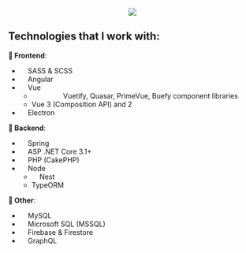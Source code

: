 <p align="center">
  <img src="https://github-readme-stats.vercel.app/api/top-langs/?username=MatijaNovosel&layout=compact&langs_count=10&exclude_repo=heroesofcrimson" />
</p>

## Technologies that I work with:

**🎨 Frontend**:
- <img width="12" src="https://sass-lang.com/assets/img/logos/logo-b6e1ef6e.svg" /> SASS & SCSS
- <img width="12" src="https://cdn.worldvectorlogo.com/logos/angular-icon.svg" /> Angular
- <img width="12" src="https://upload.wikimedia.org/wikipedia/commons/thumb/9/95/Vue.js_Logo_2.svg/1184px-Vue.js_Logo_2.svg.png" /> Vue 
  - <img width="12" src="https://seeklogo.com/images/V/vuetify-logo-3BCF73C928-seeklogo.com.png" /> <img width="12" src="https://cdn.quasar.dev/logo/svg/quasar-logo.svg" /> <img width="12" src="https://www.primefaces.org/wp-content/uploads/2019/12/primevue-logo.png" /> <img width="12" src="https://img.stackshare.io/service/10410/thumb_retina_26799900.png" /> Vuetify, Quasar, PrimeVue, Buefy component libraries
  - Vue 3 (Composition API) and 2
- <img width="12" src="https://upload.wikimedia.org/wikipedia/commons/thumb/9/91/Electron_Software_Framework_Logo.svg/1024px-Electron_Software_Framework_Logo.svg.png" /> Electron

**🔧 Backend**:
- <img width="12" src="https://e7.pngegg.com/pngimages/6/979/png-clipart-spring-framework-computer-icons-spring-web-flow-java-advancement-leaf-logo.png" /> Spring
- <img width="12" src="https://upload.wikimedia.org/wikipedia/commons/thumb/e/ee/.NET_Core_Logo.svg/1200px-.NET_Core_Logo.svg.png" /> ASP .NET Core 3.1+
- <img width="12" src="https://cdn.iconscout.com/icon/free/png-256/cakephp-1-1175048.png" /> PHP (CakePHP)
- <img width="12" src="https://seeklogo.com/images/N/nodejs-logo-FBE122E377-seeklogo.com.png" /> Node
  - <img width="12" src="https://seeklogo.com/images/N/nestjs-logo-09342F76C0-seeklogo.com.png" /> Nest
  - TypeORM

**🔗 Other**:
- <img width="12" src="https://cdn.worldvectorlogo.com/logos/mysql-6.svg" /> MySQL
- <img width="12" src="https://img.icons8.com/color/452/microsoft-sql-server.png" /> Microsoft SQL (MSSQL)
- <img width="12" src="https://img.icons8.com/color/452/firebase.png" /> Firebase & Firestore
- <img width="12" src="https://miro.medium.com/max/400/1*nP2C50GK4_-ly_R_mq3juQ.png" /> GraphQL
